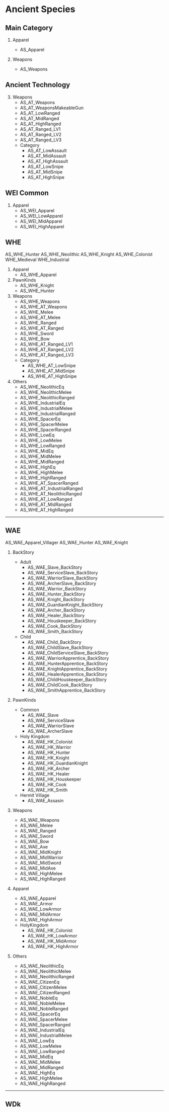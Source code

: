 # Ancient Species
## Main Category
1. Apparel
    - AS_Apparel

3. Weapons
    - AS_Weapons

## Ancient Technology
3. Weapons
    - AS_AT_Weapons
    - AS_AT_WeaponsMakeableGun
    - AS_AT_LowRanged
    - AS_AT_MidRanged
    - AS_AT_HighRanged
    - AS_AT_Ranged_LV1
    - AS_AT_Ranged_LV2
    - AS_AT_Ranged_LV3
    - Category
        - AS_AT_LowAssault
        - AS_AT_MidAssault
        - AS_AT_HighAssault
        - AS_AT_LowSnipe
        - AS_AT_MidSnipe
        - AS_AT_HighSnipe
## WEl Common
1. Apparel
    - AS_WEl_Apparel
    - AS_WEl_LowApparel
    - AS_WEl_MidApparel
    - AS_WEl_HighApparel

## WHE
AS_WHE_Hunter
AS_WHE_Neolithic
AS_WHE_Knight
AS_WHE_Colonist
WHE_Medieval
WHE_Industrial

1. Apparel
    - AS_WHE_Apparel
2. PawnKinds
    - AS_WHE_Knight
    - AS_WHE_Hunter
3. Weapons
    - AS_WHE_Weapons
    - AS_WHE_AT_Weapons
    - AS_WHE_Melee
    - AS_WHE_AT_Melee
    - AS_WHE_Ranged
    - AS_WHE_AT_Ranged
    - AS_WHE_Sword
    - AS_WHE_Bow
    - AS_WHE_AT_Ranged_LV1
    - AS_WHE_AT_Ranged_LV2
    - AS_WHE_AT_Ranged_LV3
    - Category
        - AS_WHE_AT_LowSnipe
        - AS_WHE_AT_MidSnipe
        - AS_WHE_AT_HighSnipe
6. Others
    - AS_WHE_NeolithicEq
    - AS_WHE_NeolithicMelee
    - AS_WHE_NeolithicRanged
    - AS_WHE_IndustrialEq
    - AS_WHE_IndustrialMelee
    - AS_WHE_IndustrialRanged
    - AS_WHE_SpacerEq
    - AS_WHE_SpacerMelee
    - AS_WHE_SpacerRanged
    - AS_WHE_LowEq
    - AS_WHE_LowMelee
    - AS_WHE_LowRanged
    - AS_WHE_MidEq
    - AS_WHE_MidMelee
    - AS_WHE_MidRanged
    - AS_WHE_HighEq
    - AS_WHE_HighMelee
    - AS_WHE_HighRanged
    - AS_WHE_AT_SpacerRanged
    - AS_WHE_AT_IndustrialRanged
    - AS_WHE_AT_NeolithicRanged
    - AS_WHE_AT_LowRanged
    - AS_WHE_AT_MidRanged
    - AS_WHE_AT_HighRanged
***

## WAE
AS_WAE_Apparel_Villager
AS_WAE_Hunter
AS_WAE_Knight

1. BackStory
    - Adult
        - AS_WAE_Slave_BackStory
        - AS_WAE_ServiceSlave_BackStory
        - AS_WAE_WarriorSlave_BackStory
        - AS_WAE_ArcherSlave_BackStory
        - AS_WAE_Warrior_BackStory
        - AS_WAE_Hunter_BackStory
        - AS_WAE_Knight_BackStory
        - AS_WAE_GuardianKnight_BackStory
        - AS_WAE_Archer_BackStory
        - AS_WAE_Healer_BackStory
        - AS_WAE_Houskeeper_BackStory
        - AS_WAE_Cook_BackStory
        - AS_WAE_Smith_BackStory
    - Child
        - AS_WAE_Child_BackStory
        - AS_WAE_ChildSlave_BackStory
        - AS_WAE_ChildServiceSlave_BackStory
        - AS_WAE_WarriorApprentice_BackStory
        - AS_WAE_HunterApprentice_BackStory
        - AS_WAE_KnightApprentice_BackStory
        - AS_WAE_HealerApprentice_BackStory
        - AS_WAE_ChildHouskeeper_BackStory
        - AS_WAE_ChildCook_BackStory
        - AS_WAE_SmithApprentice_BackStory

2. PawnKinds
    - Common
        - AS_WAE_Slave
        - AS_WAE_ServiceSlave
        - AS_WAE_WarriorSlave
        - AS_WAE_ArcherSlave
    - Holy Kingdom
        - AS_WAE_HK_Colonist
        - AS_WAE_HK_Warrior
        - AS_WAE_HK_Hunter
        - AS_WAE_HK_Knight
        - AS_WAE_HK_GuardianKnight
        - AS_WAE_HK_Archer
        - AS_WAE_HK_Healer
        - AS_WAE_HK_Houskeeper
        - AS_WAE_HK_Cook
        - AS_WAE_HK_Smith
    - Hermit Village
        - AS_WAE_Assasin

3. Weapons
    - AS_WAE_Weapons
    - AS_WAE_Melee
    - AS_WAE_Ranged
    - AS_WAE_Sword
    - AS_WAE_Bow
    - AS_WAE_Axe
    - AS_WAE_MidKnight
    - AS_WAE_MidWarrior
    - AS_WAE_MidSword
    - AS_WAE_MidAxe
    - AS_WAE_HighMelee
    - AS_WAE_HighRanged

4. Apparel
    - AS_WAE_Apparel
    - AS_WAE_Armor
    - AS_WAE_LowArmor
    - AS_WAE_MidArmor
    - AS_WAE_HighArmor
    - HolyKingdom
        - AS_WAE_HK_Colonist
        - AS_WAE_HK_LowArmor
        - AS_WAE_HK_MidArmor
        - AS_WAE_HK_HighArmor

6. Others
    - AS_WAE_NeolithicEq
    - AS_WAE_NeolithicMelee
    - AS_WAE_NeolithicRanged
    - AS_WAE_CitizenEq
    - AS_WAE_CitizenMelee
    - AS_WAE_CitizenRanged
    - AS_WAE_NobleEq
    - AS_WAE_NobleMelee
    - AS_WAE_NobleRanged
    - AS_WAE_SpacerEq
    - AS_WAE_SpacerMelee
    - AS_WAE_SpacerRanged
    - AS_WAE_IndustrialEq
    - AS_WAE_IndustrialMelee
    - AS_WAE_LowEq
    - AS_WAE_LowMelee
    - AS_WAE_LowRanged
    - AS_WAE_MidEq
    - AS_WAE_MidMelee
    - AS_WAE_MidRanged
    - AS_WAE_HighEq
    - AS_WAE_HighMelee
    - AS_WAE_HighRanged
***

## WDk
